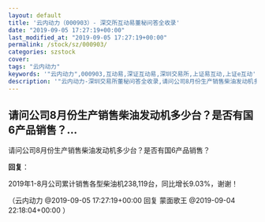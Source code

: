 ```yaml
---
layout: default
title: '云内动力（000903）- 深交所互动易董秘问答全收录'
date: "2019-09-05 17:27:19+00:00"
last_modified_at: "2019-09-05 17:27:19+00:00"
permalink: /stock/sz/000903/
categories: szstock
cover: 
tags: "云内动力"
keywords: '"云内动力",000903,互动易,深证互动易,深圳交易所,上证易互动,上证e互动'
description: '"云内动力-深圳交易所董秘问答全收录,请问公司8月份生产销售柴油发动机多少台？是否有国6产品销售？"'
---
```


## 请问公司8月份生产销售柴油发动机多少台？是否有国6产品销售？...

请问公司8月份生产销售柴油发动机多少台？是否有国6产品销售？

**回复**：

2019年1-8月公司累计销售各型柴油机238,119台，同比增长9.03%，谢谢！ 

（云内动力  @2019-09-05 17:27:19+00:00 回复 蒙面歌王  @2019-09-04 22:18:04+00:00 ）


